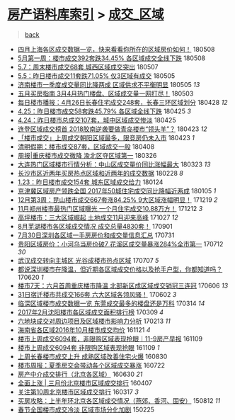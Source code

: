 [房产语料库索引](../../README.md)  > [成交_区域](成交_区域.md)
====
> [back](../README.md)

- [四月上海各区成交数据一览，快来看看你所在的区域房价如何！](http://jkwz.applinzi.com/ittc/7100673447405569035.html#%E5%9B%9B%E6%9C%88%E4%B8%8A%E6%B5%B7%E5%90%84%E5%8C%BA%E6%88%90%E4%BA%A4%E6%95%B0%E6%8D%AE%E4%B8%80%E8%A7%88%EF%BC%8C%E5%BF%AB%E6%9D%A5%E7%9C%8B%E7%9C%8B%E4%BD%A0%E6%89%80%E5%9C%A8%E7%9A%84%E5%8C%BA%E5%9F%9F%E6%88%BF%E4%BB%B7%E5%A6%82%E4%BD%95%EF%BC%81) 180508  
- [5月第一周：楼市成交392套跌34.45% 各区域成交全线下跌](http://jkwz.applinzi.com/ittc/7100657384479523846.html#5%E6%9C%88%E7%AC%AC%E4%B8%80%E5%91%A8%EF%BC%9A%E6%A5%BC%E5%B8%82%E6%88%90%E4%BA%A4392%E5%A5%97%E8%B7%8C34.45%25+%E5%90%84%E5%8C%BA%E5%9F%9F%E6%88%90%E4%BA%A4%E5%85%A8%E7%BA%BF%E4%B8%8B%E8%B7%8C) 180508  
- [5.7：周末楼市成交68套 城西区域成交突出](http://jkwz.applinzi.com/ittc/7100361226121118736.html#5.7%EF%BC%9A%E5%91%A8%E6%9C%AB%E6%A5%BC%E5%B8%82%E6%88%90%E4%BA%A468%E5%A5%97+%E5%9F%8E%E8%A5%BF%E5%8C%BA%E5%9F%9F%E6%88%90%E4%BA%A4%E7%AA%81%E5%87%BA) 180507  
- [5.5：昨日楼市成交11套跌71.05% 仅3区域有成交](http://jkwz.applinzi.com/ittc/7099635171135587335.html#5.5%EF%BC%9A%E6%98%A8%E6%97%A5%E6%A5%BC%E5%B8%82%E6%88%90%E4%BA%A411%E5%A5%97%E8%B7%8C71.05%25+%E4%BB%853%E5%8C%BA%E5%9F%9F%E6%9C%89%E6%88%90%E4%BA%A4) 180505  
- [济南楼市一季度成交量同比降两成 区域供求不平衡明显](http://jkwz.applinzi.com/ittc/7099531706736575504.html#%E6%B5%8E%E5%8D%97%E6%A5%BC%E5%B8%82%E4%B8%80%E5%AD%A3%E5%BA%A6%E6%88%90%E4%BA%A4%E9%87%8F%E5%90%8C%E6%AF%94%E9%99%8D%E4%B8%A4%E6%88%90+%E5%8C%BA%E5%9F%9F%E4%BE%9B%E6%B1%82%E4%B8%8D%E5%B9%B3%E8%A1%A1%E6%98%8E%E6%98%BE) 180505 *13* 
- [五月买房指南 3月4月热门楼盘、区域成交量一网打尽！](http://jkwz.applinzi.com/ittc/7098840721304060935.html#%E4%BA%94%E6%9C%88%E4%B9%B0%E6%88%BF%E6%8C%87%E5%8D%97+3%E6%9C%884%E6%9C%88%E7%83%AD%E9%97%A8%E6%A5%BC%E7%9B%98%E3%80%81%E5%8C%BA%E5%9F%9F%E6%88%90%E4%BA%A4%E9%87%8F%E4%B8%80%E7%BD%91%E6%89%93%E5%B0%BD%EF%BC%81) 180503  
- [每日楼市播报：4月26日长春住宅成交248套，长春三环区域划分](http://jkwz.applinzi.com/ittc/7096967044455203857.html#%E6%AF%8F%E6%97%A5%E6%A5%BC%E5%B8%82%E6%92%AD%E6%8A%A5%EF%BC%9A4%E6%9C%8826%E6%97%A5%E9%95%BF%E6%98%A5%E4%BD%8F%E5%AE%85%E6%88%90%E4%BA%A4248%E5%A5%97%EF%BC%8C%E9%95%BF%E6%98%A5%E4%B8%89%E7%8E%AF%E5%8C%BA%E5%9F%9F%E5%88%92%E5%88%86) 180428 *12* 
- [4.25：昨日楼市成交58套跌45.79% 各区域全线下跌](http://jkwz.applinzi.com/ittc/7095868357926716432.html#4.25%EF%BC%9A%E6%98%A8%E6%97%A5%E6%A5%BC%E5%B8%82%E6%88%90%E4%BA%A458%E5%A5%97%E8%B7%8C45.79%25+%E5%90%84%E5%8C%BA%E5%9F%9F%E5%85%A8%E7%BA%BF%E4%B8%8B%E8%B7%8C) 180425 *3* 
- [4.24：昨日楼市总成交107套，城中区域成交惨淡](http://jkwz.applinzi.com/ittc/7095866833884414982.html#4.24%EF%BC%9A%E6%98%A8%E6%97%A5%E6%A5%BC%E5%B8%82%E6%80%BB%E6%88%90%E4%BA%A4107%E5%A5%97%EF%BC%8C%E5%9F%8E%E4%B8%AD%E5%8C%BA%E5%9F%9F%E6%88%90%E4%BA%A4%E6%83%A8%E6%B7%A1) 180425  
- [连登区域成交榜首 2018胶南逆袭要做青岛楼市“领头羊”？](http://jkwz.applinzi.com/ittc/7095242554364920843.html#%E8%BF%9E%E7%99%BB%E5%8C%BA%E5%9F%9F%E6%88%90%E4%BA%A4%E6%A6%9C%E9%A6%96+2018%E8%83%B6%E5%8D%97%E9%80%86%E8%A2%AD%E8%A6%81%E5%81%9A%E9%9D%92%E5%B2%9B%E6%A5%BC%E5%B8%82%E2%80%9C%E9%A2%86%E5%A4%B4%E7%BE%8A%E2%80%9D%EF%BC%9F) 180423 *12* 
- [「楼市成交」上周成交朝阳区域最多，限竞房仍未入市](http://jkwz.applinzi.com/ittc/7095132697817252880.html#%E3%80%8C%E6%A5%BC%E5%B8%82%E6%88%90%E4%BA%A4%E3%80%8D%E4%B8%8A%E5%91%A8%E6%88%90%E4%BA%A4%E6%9C%9D%E9%98%B3%E5%8C%BA%E5%9F%9F%E6%9C%80%E5%A4%9A%EF%BC%8C%E9%99%90%E7%AB%9E%E6%88%BF%E4%BB%8D%E6%9C%AA%E5%85%A5%E5%B8%82) 180423 *1* 
- [清明假期：楼市成交87套，区域成交一般](http://jkwz.applinzi.com/ittc/7089574765159515142.html#%E6%B8%85%E6%98%8E%E5%81%87%E6%9C%9F%EF%BC%9A%E6%A5%BC%E5%B8%82%E6%88%90%E4%BA%A487%E5%A5%97%EF%BC%8C%E5%8C%BA%E5%9F%9F%E6%88%90%E4%BA%A4%E4%B8%80%E8%88%AC) 180408  
- [周报|重庆楼市成交微降 渝北区夺区域第一](http://jkwz.applinzi.com/ittc/7084829378704049168.html#%E5%91%A8%E6%8A%A5%7C%E9%87%8D%E5%BA%86%E6%A5%BC%E5%B8%82%E6%88%90%E4%BA%A4%E5%BE%AE%E9%99%8D+%E6%B8%9D%E5%8C%97%E5%8C%BA%E5%A4%BA%E5%8C%BA%E5%9F%9F%E7%AC%AC%E4%B8%80) 180326  
- [大连热门区域楼市行情分析：中山区成交量价同比涨幅最大](http://jkwz.applinzi.com/ittc/7083790286176388112.html#%E5%A4%A7%E8%BF%9E%E7%83%AD%E9%97%A8%E5%8C%BA%E5%9F%9F%E6%A5%BC%E5%B8%82%E8%A1%8C%E6%83%85%E5%88%86%E6%9E%90%EF%BC%9A%E4%B8%AD%E5%B1%B1%E5%8C%BA%E6%88%90%E4%BA%A4%E9%87%8F%E4%BB%B7%E5%90%8C%E6%AF%94%E6%B6%A8%E5%B9%85%E6%9C%80%E5%A4%A7) 180323 *13* 
- [长沙市区近两年买房热点区域和近两年的成交数据](http://jkwz.applinzi.com/ittc/7075166790856737809.html#%E9%95%BF%E6%B2%99%E5%B8%82%E5%8C%BA%E8%BF%91%E4%B8%A4%E5%B9%B4%E4%B9%B0%E6%88%BF%E7%83%AD%E7%82%B9%E5%8C%BA%E5%9F%9F%E5%92%8C%E8%BF%91%E4%B8%A4%E5%B9%B4%E7%9A%84%E6%88%90%E4%BA%A4%E6%95%B0%E6%8D%AE) 180228 *8* 
- [1.23：昨日楼市成交154套 城东区域成交给力](http://jkwz.applinzi.com/ittc/7062077420209701898.html#1.23%EF%BC%9A%E6%98%A8%E6%97%A5%E6%A5%BC%E5%B8%82%E6%88%90%E4%BA%A4154%E5%A5%97+%E5%9F%8E%E4%B8%9C%E5%8C%BA%E5%9F%9F%E6%88%90%E4%BA%A4%E7%BB%99%E5%8A%9B) 180124  
- [京津冀区域房产领跌全国 2017年50城住宅成交同比降幅近两成](http://jkwz.applinzi.com/ittc/7055018592804799494.html#%E4%BA%AC%E6%B4%A5%E5%86%80%E5%8C%BA%E5%9F%9F%E6%88%BF%E4%BA%A7%E9%A2%86%E8%B7%8C%E5%85%A8%E5%9B%BD+2017%E5%B9%B450%E5%9F%8E%E4%BD%8F%E5%AE%85%E6%88%90%E4%BA%A4%E5%90%8C%E6%AF%94%E9%99%8D%E5%B9%85%E8%BF%91%E4%B8%A4%E6%88%90) 180105 *1* 
- [12月第3周：昆山楼市成交667套涨84.25% 9大区域涨幅明显！](http://jkwz.applinzi.com/ittc/7048712867027616785.html#12%E6%9C%88%E7%AC%AC3%E5%91%A8%EF%BC%9A%E6%98%86%E5%B1%B1%E6%A5%BC%E5%B8%82%E6%88%90%E4%BA%A4667%E5%A5%97%E6%B6%A884.25%25+9%E5%A4%A7%E5%8C%BA%E5%9F%9F%E6%B6%A8%E5%B9%85%E6%98%8E%E6%98%BE%EF%BC%81) 171219 *2* 
- [11月郑州楼市最热门区域曝光 一个月住宅成交10.88万方！](http://jkwz.applinzi.com/ittc/7046215853744325649.html#11%E6%9C%88%E9%83%91%E5%B7%9E%E6%A5%BC%E5%B8%82%E6%9C%80%E7%83%AD%E9%97%A8%E5%8C%BA%E5%9F%9F%E6%9B%9D%E5%85%89+%E4%B8%80%E4%B8%AA%E6%9C%88%E4%BD%8F%E5%AE%85%E6%88%90%E4%BA%A410.88%E4%B8%87%E6%96%B9%EF%BC%81) 171212 *3* 
- [高坪楼市：三大区域崛起 土地成交11月迎来高峰](http://jkwz.applinzi.com/ittc/7029051835221017617.html#%E9%AB%98%E5%9D%AA%E6%A5%BC%E5%B8%82%EF%BC%9A%E4%B8%89%E5%A4%A7%E5%8C%BA%E5%9F%9F%E5%B4%9B%E8%B5%B7+%E5%9C%9F%E5%9C%B0%E6%88%90%E4%BA%A411%E6%9C%88%E8%BF%8E%E6%9D%A5%E9%AB%98%E5%B3%B0) 171027 *12* 
- [8月芜湖楼市各区域成交情况 成交总量4830套！](http://jkwz.applinzi.com/ittc/7008407646187815953.html#8%E6%9C%88%E8%8A%9C%E6%B9%96%E6%A5%BC%E5%B8%82%E5%90%84%E5%8C%BA%E5%9F%9F%E6%88%90%E4%BA%A4%E6%83%85%E5%86%B5+%E6%88%90%E4%BA%A4%E6%80%BB%E9%87%8F4830%E5%A5%97%EF%BC%81) 170901  
- [7月30日深圳各区域一手房房价和成交量信息汇总](http://jkwz.applinzi.com/ittc/6996412137663366160.html#7%E6%9C%8830%E6%97%A5%E6%B7%B1%E5%9C%B3%E5%90%84%E5%8C%BA%E5%9F%9F%E4%B8%80%E6%89%8B%E6%88%BF%E6%88%BF%E4%BB%B7%E5%92%8C%E6%88%90%E4%BA%A4%E9%87%8F%E4%BF%A1%E6%81%AF%E6%B1%87%E6%80%BB) 170731  
- [贵阳区域房价：小河乌当房价破7 花溪区成交量暴涨284%全市第一](http://jkwz.applinzi.com/ittc/6989432000103318544.html#%E8%B4%B5%E9%98%B3%E5%8C%BA%E5%9F%9F%E6%88%BF%E4%BB%B7%EF%BC%9A%E5%B0%8F%E6%B2%B3%E4%B9%8C%E5%BD%93%E6%88%BF%E4%BB%B7%E7%A0%B47+%E8%8A%B1%E6%BA%AA%E5%8C%BA%E6%88%90%E4%BA%A4%E9%87%8F%E6%9A%B4%E6%B6%A8284%25%E5%85%A8%E5%B8%82%E7%AC%AC%E4%B8%80) 170712 *30* 
- [武汉成交转向主城区 光谷成楼市热点区域](http://jkwz.applinzi.com/ittc/6987510955574297605.html#%E6%AD%A6%E6%B1%89%E6%88%90%E4%BA%A4%E8%BD%AC%E5%90%91%E4%B8%BB%E5%9F%8E%E5%8C%BA+%E5%85%89%E8%B0%B7%E6%88%90%E6%A5%BC%E5%B8%82%E7%83%AD%E7%82%B9%E5%8C%BA%E5%9F%9F) 170707 *5* 
- [都说深圳楼市在降温，但近期各区域成交价格以及抢手户型，你都知道吗？](http://jkwz.applinzi.com/ittc/6981192244206765060.html#%E9%83%BD%E8%AF%B4%E6%B7%B1%E5%9C%B3%E6%A5%BC%E5%B8%82%E5%9C%A8%E9%99%8D%E6%B8%A9%EF%BC%8C%E4%BD%86%E8%BF%91%E6%9C%9F%E5%90%84%E5%8C%BA%E5%9F%9F%E6%88%90%E4%BA%A4%E4%BB%B7%E6%A0%BC%E4%BB%A5%E5%8F%8A%E6%8A%A2%E6%89%8B%E6%88%B7%E5%9E%8B%EF%BC%8C%E4%BD%A0%E9%83%BD%E7%9F%A5%E9%81%93%E5%90%97%EF%BC%9F) 170620 *1* 
- [楼市7天：六月首周重庆楼市降温 北部新区成区域成交销冠三连冠](http://jkwz.applinzi.com/ittc/6976096155808039941.html#%E6%A5%BC%E5%B8%827%E5%A4%A9%EF%BC%9A%E5%85%AD%E6%9C%88%E9%A6%96%E5%91%A8%E9%87%8D%E5%BA%86%E6%A5%BC%E5%B8%82%E9%99%8D%E6%B8%A9+%E5%8C%97%E9%83%A8%E6%96%B0%E5%8C%BA%E6%88%90%E5%8C%BA%E5%9F%9F%E6%88%90%E4%BA%A4%E9%94%80%E5%86%A0%E4%B8%89%E8%BF%9E%E5%86%A0) 170606 *13* 
- [31日宿迁楼市共成交166套 六大区域各领风骚！](http://jkwz.applinzi.com/ittc/6974498532449846277.html#31%E6%97%A5%E5%AE%BF%E8%BF%81%E6%A5%BC%E5%B8%82%E5%85%B1%E6%88%90%E4%BA%A4166%E5%A5%97+%E5%85%AD%E5%A4%A7%E5%8C%BA%E5%9F%9F%E5%90%84%E9%A2%86%E9%A3%8E%E9%AA%9A%EF%BC%81) 170602 *3* 
- [临深区域楼市成交数据一览 东莞成交最多的楼盘还是万科](http://jkwz.applinzi.com/ittc/6944876645268849669.html#%E4%B8%B4%E6%B7%B1%E5%8C%BA%E5%9F%9F%E6%A5%BC%E5%B8%82%E6%88%90%E4%BA%A4%E6%95%B0%E6%8D%AE%E4%B8%80%E8%A7%88+%E4%B8%9C%E8%8E%9E%E6%88%90%E4%BA%A4%E6%9C%80%E5%A4%9A%E7%9A%84%E6%A5%BC%E7%9B%98%E8%BF%98%E6%98%AF%E4%B8%87%E7%A7%91) 170314 *14* 
- [2017年2月沈阳楼市各区域成交面积排行榜](http://jkwz.applinzi.com/ittc/6943078720381387781.html#2017%E5%B9%B42%E6%9C%88%E6%B2%88%E9%98%B3%E6%A5%BC%E5%B8%82%E5%90%84%E5%8C%BA%E5%9F%9F%E6%88%90%E4%BA%A4%E9%9D%A2%E7%A7%AF%E6%8E%92%E8%A1%8C%E6%A6%9C) 170309 *4* 
- [六地块成交对周边项目及区域楼市影响力分析](http://jkwz.applinzi.com/ittc/6934064245741454340.html#%E5%85%AD%E5%9C%B0%E5%9D%97%E6%88%90%E4%BA%A4%E5%AF%B9%E5%91%A8%E8%BE%B9%E9%A1%B9%E7%9B%AE%E5%8F%8A%E5%8C%BA%E5%9F%9F%E6%A5%BC%E5%B8%82%E5%BD%B1%E5%93%8D%E5%8A%9B%E5%88%86%E6%9E%90) 170213 *11* 
- [海南省各区域2016年10月楼市成交均价](http://jkwz.applinzi.com/ittc/6902989555677791237.html#%E6%B5%B7%E5%8D%97%E7%9C%81%E5%90%84%E5%8C%BA%E5%9F%9F2016%E5%B9%B410%E6%9C%88%E6%A5%BC%E5%B8%82%E6%88%90%E4%BA%A4%E5%9D%87%E4%BB%B7) 161121 *4* 
- [楼市上周成交6094套，非限购区域表现抢眼｜11-9房产早报](http://jkwz.applinzi.com/ittc/6898412300179866629.html#%E6%A5%BC%E5%B8%82%E4%B8%8A%E5%91%A8%E6%88%90%E4%BA%A46094%E5%A5%97%EF%BC%8C%E9%9D%9E%E9%99%90%E8%B4%AD%E5%8C%BA%E5%9F%9F%E8%A1%A8%E7%8E%B0%E6%8A%A2%E7%9C%BC%EF%BD%9C11-9%E6%88%BF%E4%BA%A7%E6%97%A9%E6%8A%A5) 161109  
- [楼市上周成交6094套 非限购区域表现抢眼](http://jkwz.applinzi.com/ittc/6898359834566460420.html#%E6%A5%BC%E5%B8%82%E4%B8%8A%E5%91%A8%E6%88%90%E4%BA%A46094%E5%A5%97+%E9%9D%9E%E9%99%90%E8%B4%AD%E5%8C%BA%E5%9F%9F%E8%A1%A8%E7%8E%B0%E6%8A%A2%E7%9C%BC) 161109 *1* 
- [上周长春楼市成交上升 成熟区域改善住宅火爆](http://jkwz.applinzi.com/ittc/6872162271555486724.html#%E4%B8%8A%E5%91%A8%E9%95%BF%E6%98%A5%E6%A5%BC%E5%B8%82%E6%88%90%E4%BA%A4%E4%B8%8A%E5%8D%87+%E6%88%90%E7%86%9F%E5%8C%BA%E5%9F%9F%E6%94%B9%E5%96%84%E4%BD%8F%E5%AE%85%E7%81%AB%E7%88%86) 160830  
- [楼市周报：夏季房交会带动各个区域成交暴涨](http://jkwz.applinzi.com/ittc/6857607378916344836.html#%E6%A5%BC%E5%B8%82%E5%91%A8%E6%8A%A5%EF%BC%9A%E5%A4%8F%E5%AD%A3%E6%88%BF%E4%BA%A4%E4%BC%9A%E5%B8%A6%E5%8A%A8%E5%90%84%E4%B8%AA%E5%8C%BA%E5%9F%9F%E6%88%90%E4%BA%A4%E6%9A%B4%E6%B6%A8) 160722  
- [房产中介成交排行（北京各区域）](http://jkwz.applinzi.com/ittc/6849226304758744069.html#%E6%88%BF%E4%BA%A7%E4%B8%AD%E4%BB%8B%E6%88%90%E4%BA%A4%E6%8E%92%E8%A1%8C%EF%BC%88%E5%8C%97%E4%BA%AC%E5%90%84%E5%8C%BA%E5%9F%9F%EF%BC%89) 160630 *21* 
- [全面上涨 | 三月份北京楼市区域成交排行](http://jkwz.applinzi.com/ittc/6818370849618789381.html#%E5%85%A8%E9%9D%A2%E4%B8%8A%E6%B6%A8+%7C+%E4%B8%89%E6%9C%88%E4%BB%BD%E5%8C%97%E4%BA%AC%E6%A5%BC%E5%B8%82%E5%8C%BA%E5%9F%9F%E6%88%90%E4%BA%A4%E6%8E%92%E8%A1%8C) 160407  
- [关注第10周北京楼市区域成交排行](http://jkwz.applinzi.com/ittc/6810594751363417092.html#%E5%85%B3%E6%B3%A8%E7%AC%AC10%E5%91%A8%E5%8C%97%E4%BA%AC%E6%A5%BC%E5%B8%82%E5%8C%BA%E5%9F%9F%E6%88%90%E4%BA%A4%E6%8E%92%E8%A1%8C) 160317 *3* 
- [买房攻略：上半年环北京各区域成交情况（燕郊、香河、固安）](http://jkwz.applinzi.com/ittc/547650615694023245.html#%E4%B9%B0%E6%88%BF%E6%94%BB%E7%95%A5%EF%BC%9A%E4%B8%8A%E5%8D%8A%E5%B9%B4%E7%8E%AF%E5%8C%97%E4%BA%AC%E5%90%84%E5%8C%BA%E5%9F%9F%E6%88%90%E4%BA%A4%E6%83%85%E5%86%B5%EF%BC%88%E7%87%95%E9%83%8A%E3%80%81%E9%A6%99%E6%B2%B3%E3%80%81%E5%9B%BA%E5%AE%89%EF%BC%89) 150812 *11* 
- [春节全国楼市成交冷淡 区域市场分化加剧](http://jkwz.applinzi.com/ittc/547650611393718472.html#%E6%98%A5%E8%8A%82%E5%85%A8%E5%9B%BD%E6%A5%BC%E5%B8%82%E6%88%90%E4%BA%A4%E5%86%B7%E6%B7%A1+%E5%8C%BA%E5%9F%9F%E5%B8%82%E5%9C%BA%E5%88%86%E5%8C%96%E5%8A%A0%E5%89%A7) 150225  

